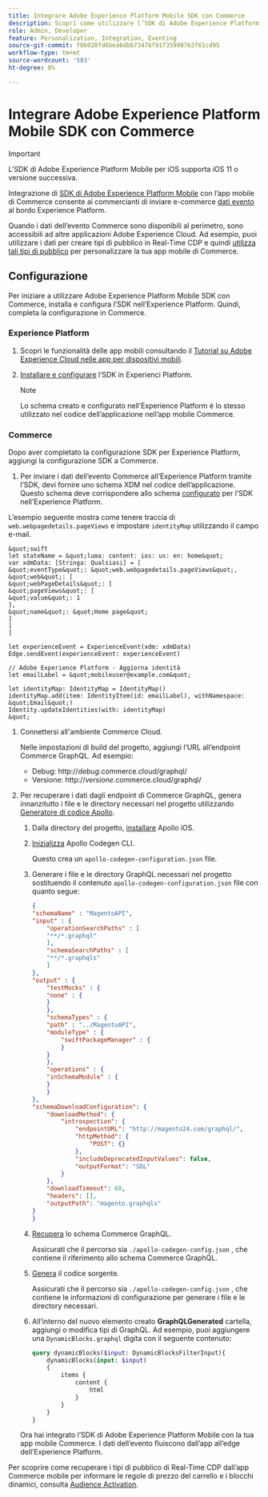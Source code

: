 ```yaml
---
title: Integrare Adobe Experience Platform Mobile SDK con Commerce
description: Scopri come utilizzare l’SDK di Adobe Experience Platform Mobile con la tua vetrina commerciale headless o personalizzata.
role: Admin, Developer
feature: Personalization, Integration, Eventing
source-git-commit: f06020fd6bea6dbb73476f91f359987b3f61cd95
workflow-type: tm+mt
source-wordcount: '583'
ht-degree: 0%

---
```


# Integrare Adobe Experience Platform Mobile SDK con Commerce

>[!IMPORTANT]
>
>L’SDK di Adobe Experience Platform Mobile per iOS supporta iOS 11 o versione successiva.

Integrazione di [SDK di Adobe Experience Platform Mobile](https://developer.adobe.com/client-sdks/documentation/) con l’app mobile di Commerce consente ai commercianti di inviare e-commerce  [dati evento](events.md) al bordo Experience Platform.

Quando i dati dell’evento Commerce sono disponibili al perimetro, sono accessibili ad altre applicazioni Adobe Experience Cloud. Ad esempio, puoi utilizzare i dati per creare tipi di pubblico in Real-Time CDP e quindi [utilizza tali tipi di pubblico](https://experienceleague.adobe.com/docs/commerce-admin/customers/audience-activation.html) per personalizzare la tua app mobile di Commerce.

## Configurazione

Per iniziare a utilizzare Adobe Experience Platform Mobile SDK con Commerce, installa e configura l’SDK nell’Experience Platform. Quindi, completa la configurazione in Commerce.

### Experience Platform

1. Scopri le funzionalità delle app mobili consultando il [Tutorial su Adobe Experience Cloud nelle app per dispositivi mobili](https://experienceleague.adobe.com/docs/platform-learn/implement-mobile-sdk/overview.html).

1. [Installare e configurare](https://developer.adobe.com/client-sdks/documentation/getting-started/) l’SDK in Experienci Platform.

   >[!NOTE]
   >
   >Lo schema creato e configurato nell’Experience Platform è lo stesso utilizzato nel codice dell’applicazione nell’app mobile Commerce.

### Commerce

Dopo aver completato la configurazione SDK per Experience Platform, aggiungi la configurazione SDK a Commerce.

1. Per inviare i dati dell’evento Commerce all’Experience Platform tramite l’SDK, devi fornire uno schema XDM nel codice dell’applicazione. Questo schema deve corrispondere allo schema [configurato](https://developer.adobe.com/client-sdks/documentation/getting-started/set-up-schemas-and-datasets/) per l’SDK nell’Experience Platform.

L’esempio seguente mostra come tenere traccia di `web.webpagedetails.pageViews` e impostare `identityMap` utilizzando il campo e-mail.

    &quot;swift
    let stateName = &quot;luma: content: ios: us: en: home&quot;
    var xdmData: [Stringa: Qualsiasi] = [
    &quot;eventType&quot;: &quot;web.webpagedetails.pageViews&quot;,
    &quot;web&quot;: [
    &quot;webPageDetails&quot;: [
    &quot;pageViews&quot;: [
    &quot;value&quot;: 1
    ],
    &quot;name&quot;: &quot;Home page&quot;
    ]
    ]
    ]
    
    let experienceEvent = ExperienceEvent(xdm: xdmData)
    Edge.sendEvent(experienceEvent: experienceEvent)
    
    // Adobe Experience Platform - Aggiorna identità
    let emailLabel = &quot;mobileuser@example.com&quot;
    
    let identityMap: IdentityMap = IdentityMap()
    identityMap.add(item: IdentityItem(id: emailLabel), withNamespace: &quot;Email&quot;)
    Identity.updateIdentities(with: identityMap)
    &quot;

1. Connettersi all&#39;ambiente Commerce Cloud.

   Nelle impostazioni di build del progetto, aggiungi l’URL all’endpoint Commerce GraphQL. Ad esempio:

   - Debug: http://_debug_.commerce.cloud/graphql/
   - Versione: http://_versione_.commerce.cloud/graphql/

1. Per recuperare i dati dagli endpoint di Commerce GraphQL, genera innanzitutto i file e le directory necessari nel progetto utilizzando [Generatore di codice Apollo](https://www.apollographql.com/docs/ios/).

   1. Dalla directory del progetto, [installare](https://www.apollographql.com/docs/ios/get-started#1-install-the-apollo-frameworks) Apollo iOS.

   1. [Inizializza](https://www.apollographql.com/docs/ios/code-generation/codegen-cli/#initialize) Apollo Codegen CLI.

      Questo crea un `apollo-codegen-configuration.json` file.

   1. Generare i file e le directory GraphQL necessari nel progetto sostituendo il contenuto `apollo-codegen-configuration.json` file con quanto segue:

      ```json
      {
      "schemaName" : "MagentoAPI",
      "input" : {
          "operationSearchPaths" : [
          "**/*.graphql"
          ],
          "schemaSearchPaths" : [
          "**/*.graphqls"
          ]
      },
      "output" : {
          "testMocks" : {
          "none" : {
          }
          },
          "schemaTypes" : {
          "path" : "../MagentoAPI",
          "moduleType" : {
              "swiftPackageManager" : {
              }
          }
          },
          "operations" : {
          "inSchemaModule" : {
          }
          }
      },
      "schemaDownloadConfiguration": {
          "downloadMethod": {
              "introspection": {
                  "endpointURL": "http://magento24.com/graphql/",
                  "httpMethod": {
                      "POST": {}
                  },
                  "includeDeprecatedInputValues": false,
                  "outputFormat": "SDL"
              }
          },
          "downloadTimeout": 60,
          "headers": [],
          "outputPath": "magento.graphqls"
      }
      }
      ```

   1. [Recupera](https://www.apollographql.com/docs/ios/code-generation/codegen-cli/#fetch-schema) lo schema Commerce GraphQL.

      Assicurati che il percorso sia `./apollo-codegen-config.json` , che contiene il riferimento allo schema Commerce GraphQL.

   1. [Genera](https://www.apollographql.com/docs/ios/code-generation/codegen-cli/#generate) il codice sorgente.

      Assicurati che il percorso sia `./apollo-codegen-config.json` , che contiene le informazioni di configurazione per generare i file e le directory necessari.

   1. All’interno del nuovo elemento creato **GraphQLGenerated** cartella, aggiungi o modifica tipi di GraphQL. Ad esempio, puoi aggiungere una `DynamicBlocks.graphql` digita con il seguente contenuto:

      ```graphql
      query dynamicBlocks($input: DynamicBlocksFilterInput){
          dynamicBlocks(input: $input)
          {
              items {
                  content {
                      html
                  }
              }
          }
      }
      ```

   Ora hai integrato l’SDK di Adobe Experience Platform Mobile con la tua app mobile Commerce. I dati dell’evento fluiscono dall’app all’edge dell’Experience Platform.

Per scoprire come recuperare i tipi di pubblico di Real-Time CDP dall’app Commerce mobile per informare le regole di prezzo del carrello e i blocchi dinamici, consulta [Audience Activation](https://experienceleague.adobe.com/docs/commerce-admin/customers/audience-activation.html).
